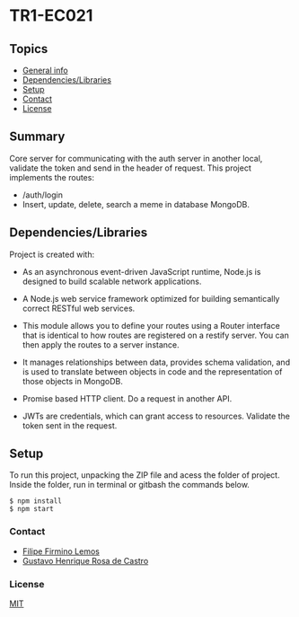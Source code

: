 # TR1-EC021
## Topics
+ [General info](#summary)
+ [Dependencies/Libraries](#Dependencies/Libraries)
+ [Setup](#setup)
+ [Contact](#contact)
+ [License](#license)

## Summary
Core server for communicating with the auth server in another local, validate the token and send in the header of request.
This project implements the routes:
- /auth/login
- Insert, update, delete, search a meme in database MongoDB.
	
## Dependencies/Libraries
Project is created with:
* [Node.js]: 10.16.0
As an asynchronous event-driven JavaScript runtime, Node.js is designed to build scalable network applications.

* [Restify]: 8.4.0
A Node.js web service framework optimized for building semantically correct RESTful web services.

* [Restify-router]: 0.5.1
This module allows you to define your routes using a Router interface that is identical to how routes are registered on a restify server. You can then apply the routes to a server instance.

* [Moongose]: 5.7.7
 It manages relationships between data, provides schema validation, and is used to translate between objects in code and the representation of those objects in MongoDB.

* [Axios]: 0.19.0
Promise based HTTP client. 
Do a request in another API.

* [JWT]: 8.5.1
JWTs are credentials, which can grant access to resources. 
Validate the token sent in the request.

## Setup
To run this project, unpacking the ZIP file and acess the folder of project.
Inside the folder, run in terminal or gitbash the commands below.

```
$ npm install
$ npm start
```

### Contact
- [Filipe Firmino Lemos](mailto:filipefirmino@gec.inatel.br)
- [Gustavo Henrique Rosa de Castro](mailto:gustavohenrique@gec.inatel.br)

### License

[MIT](https://github.com/firminofl/TR1-ec-021/blob/master/LICENSE)
